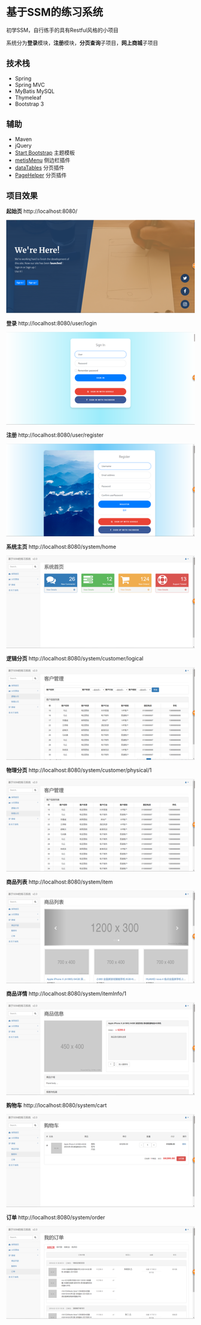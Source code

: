 # 基于SSM的练习系统

初学SSM，自行练手的具有Restful风格的小项目

系统分为**登录**模块，**注册**模块，**分页查询**子项目，**网上商城**子项目

## 技术栈

- Spring
- Spring MVC
- MyBatis MySQL
- Thymeleaf
- Bootstrap 3

## 辅助

- Maven
- jQuery
- [Start Bootstrap](https://startbootstrap.com/) 主题模板
- [metisMenu](https://mm.onokumus.com/) 侧边栏插件
- [dataTables](https://datatables.net "dataTables") 分页插件
- [PageHelper](https://pagehelper.github.io/) 分页插件



## 项目效果

**起始页**  http://localhost:8080/

![](https://github.com/leonardo-zhu/SSM-CRM-Restful/blob/master/doc/landing.png)

**登录**  http://localhost:8080/user/login

![](https://github.com/leonardo-zhu/SSM-CRM-Restful/blob/master/doc/login.png)

**注册**  http://localhost:8080/user/register

![](https://github.com/leonardo-zhu/SSM-CRM-Restful/blob/master/doc/register.png)

**系统主页**  http://localhost:8080/system/home

![](https://github.com/leonardo-zhu/SSM-CRM-Restful/blob/master/doc/home.png)

**逻辑分页**  http://localhost:8080/system/customer/logical

![](https://github.com/leonardo-zhu/SSM-CRM-Restful/blob/master/doc/logical.png)

**物理分页**  http://localhost:8080/system/customer/physical/1

![](https://github.com/leonardo-zhu/SSM-CRM-Restful/blob/master/doc/physcial.png)

**商品列表**  http://localhost:8080/system/item

![](https://github.com/leonardo-zhu/SSM-CRM-Restful/blob/master/doc/item.png)

**商品详情**  http://localhost:8080/system/itemInfo/1

![](https://github.com/leonardo-zhu/SSM-CRM-Restful/blob/master/doc/itemInfo.png)

**购物车**  http://localhost:8080/system/cart

![](https://github.com/leonardo-zhu/SSM-CRM-Restful/blob/master/doc/cart.png)

**订单**  http://localhost:8080/system/order

![](https://github.com/leonardo-zhu/SSM-CRM-Restful/blob/master/doc/order.png)
